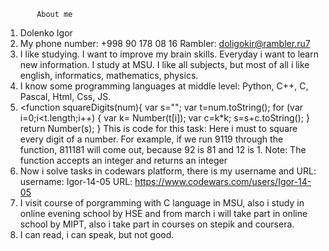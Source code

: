            About me
 1. Dolenko Igor
 2. My phone number: +998 90 178 08 16
     Rambler: doligokir@rambler.ru7
 3. I like studying. I want to improve my brain skills. Everyday i want to learn new information.
  I study at MSU. I like all subjects, but most of all i like english, informatics, 
  mathematics, physics.
 4. I know some programming languages at middle level: Python, C++, C, Pascal, Html, Css, JS. 
 5. <function squareDigits(num){
  var s="";
  var t=num.toString();
  for (var i=0;i<t.length;i++)
  {
    var k= Number(t[i]);
   var c=k*k;
   s=s+c.toString();
  }
  return Number(s);
  }
     This is code for this task:
     Here i must to square every digit of a number.
     For example, if we run 9119 through the function, 811181 will come out, because 92 is 81 and 12 is 1.
     Note: The function accepts an integer and returns an integer
 6. Now i solve tasks in codewars platform, there is my username and URL:
  username: Igor-14-05 
  URL: https://www.codewars.com/users/Igor-14-05
 7. I visit course of porgramming with C language in MSU, also i study in online evening school by HSE
  and from march i will take part in online school by MIPT, also i take part in courses on stepik and coursera.
 8. I can read, i can speak, but not good.
